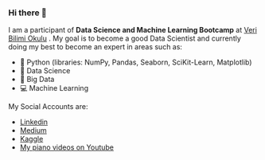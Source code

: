 ### Hi there 👋

I am a participant of **Data Science and Machine Learning Bootcamp** at [Veri Bilimi Okulu](https://www.linkedin.com/in/veribilimiokulu/) . My goal is to become a good Data Scientist and currently doing my best to become an expert in areas such as:

- 🔑 Python (libraries: NumPy, Pandas, Seaborn, SciKit-Learn, Matplotlib) 
- 🧠 Data Science
- 🌱 Big Data
- 💻 Machine Learning

My Social Accounts are:

- [Linkedin](https://www.linkedin.com/in/pinardogan1/)
- [Medium](https://medium.com/@pinard)
- [Kaggle](https://www.kaggle.com/pinardogan)
- [My piano videos on Youtube](https://youtu.be/bpMMg0HWHvw)

